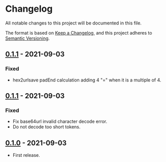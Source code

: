 # Changelog

All notable changes to this project will be documented in this file.

The format is based on [Keep a Changelog](https://keepachangelog.com/en/1.0.0/),
and this project adheres to [Semantic Versioning](https://semver.org/spec/v2.0.0.html).

## [0.1.1] - 2021-09-03

### Fixed

- hex2urlsave padEnd calculation adding 4 "=" when it is a multiple of 4.

## [0.1.1] - 2021-09-03

### Fixed

- Fix base64url invalid character decode error.
- Do not decode too short tokens.

## [0.1.0] - 2021-09-03

- First release.

[0.1.2]: https://github.com/itohatweb/deno-fernet/compare/0.1.1...0.1.2
[0.1.1]: https://github.com/itohatweb/deno-fernet/compare/0.1.0...0.1.1
[0.1.0]: https://github.com/itohatweb/deno-fernet/compare/516a0e07c77ae36f3e7a06b6f4bef8d4de77674c...0.1.0
